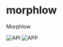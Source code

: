 # morphlow
Morphlow

![API](https://github.com/trippshelnutt/morphlow/actions/workflows/api-ci.yml/badge.svg)
![APP](https://github.com/trippshelnutt/morphlow/actions/workflows/app-ci.yml/badge.svg)

